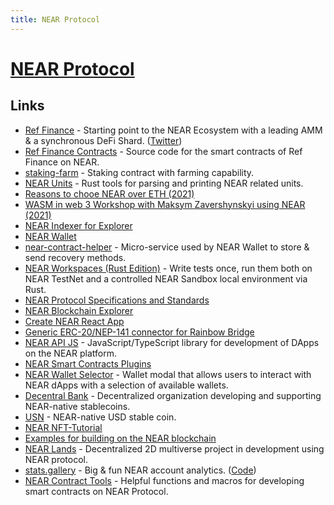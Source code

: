 ```yaml
---
title: NEAR Protocol
---
```


# [NEAR Protocol](https://near.org/)

## Links

- [Ref Finance](https://app.ref.finance/) - Starting point to the NEAR Ecosystem with a leading AMM & a synchronous DeFi Shard. ([Twitter](https://twitter.com/finance_ref))
- [Ref Finance Contracts](https://github.com/ref-finance/ref-contracts) - Source code for the smart contracts of Ref Finance on NEAR.
- [staking-farm](https://github.com/referencedev/staking-farm) - Staking contract with farming capability.
- [NEAR Units](https://github.com/near/units-rs) - Rust tools for parsing and printing NEAR related units.
- [Reasons to chooe NEAR over ETH (2021)](https://www.reddit.com/r/nearprotocol/comments/q2yi6z/looking_for_5_solid_reasons_to_make_a_permanent/)
- [WASM in web 3 Workshop with Maksym Zavershynskyi using NEAR (2021)](https://www.youtube.com/watch?v=bF8PCJ3nU-Y)
- [NEAR Indexer for Explorer](https://github.com/near/near-indexer-for-explorer)
- [NEAR Wallet](https://wallet.near.org/)
- [near-contract-helper](https://github.com/near/near-contract-helper) - Micro-service used by NEAR Wallet to store & send recovery methods.
- [NEAR Workspaces (Rust Edition)](https://github.com/near/workspaces-rs) - Write tests once, run them both on NEAR TestNet and a controlled NEAR Sandbox local environment via Rust.
- [NEAR Protocol Specifications and Standards](https://github.com/near/NEPs)
- [NEAR Blockchain Explorer](https://github.com/near/near-explorer)
- [Create NEAR React App](https://github.com/near/create-near-app)
- [Generic ERC-20/NEP-141 connector for Rainbow Bridge](https://github.com/aurora-is-near/rainbow-token-connector)
- [NEAR API JS](https://github.com/near/near-api-js) - JavaScript/TypeScript library for development of DApps on the NEAR platform.
- [NEAR Smart Contracts Plugins](https://github.com/aurora-is-near/near-plugins)
- [NEAR Wallet Selector](https://github.com/near/wallet-selector) - Wallet modal that allows users to interact with NEAR dApps with a selection of available wallets.
- [Decentral Bank](https://decentral-bank.finance/) - Decentralized organization developing and supporting NEAR-native stablecoins.
- [USN](https://github.com/DecentralBankDAO/usn) - NEAR-native USD stable coin.
- [NEAR NFT-Tutorial](https://github.com/near-examples/nft-tutorial)
- [Examples for building on the NEAR blockchain](https://github.com/near-examples)
- [NEAR Lands](https://github.com/vgrichina/near-lands) - Decentralized 2D multiverse project in development using NEAR protocol.
- [stats.gallery](https://stats.gallery/) - Big & fun NEAR account analytics. ([Code](https://github.com/NEAR-Edu/stats.gallery))
- [NEAR Contract Tools](https://github.com/encody/near-contract-tools) - Helpful functions and macros for developing smart contracts on NEAR Protocol.
